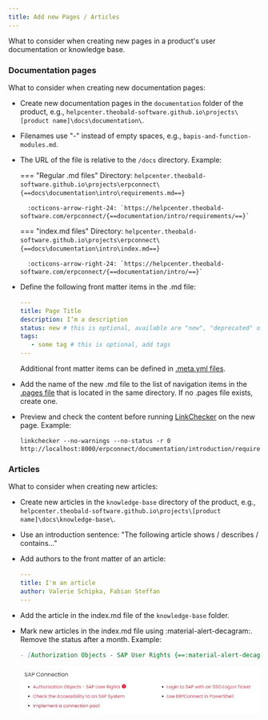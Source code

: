 ```yaml
---
title: Add new Pages / Articles
---
```


What to consider when creating new pages in a product's user documentation or knowledge base.

### Documentation pages

What to consider when creating new documentation pages:

- Create new documentation pages in the `documentation` folder of the product, e.g., `helpcenter.theobald-software.github.io\projects\[product name]\docs\documentation\`.
- Filenames use "-" instead of empty spaces, e.g., `bapis-and-function-modules.md`.
- The URL of the file is relative to the `/docs` directory. Example:<br>

	=== "Regular .md files"
		Directory: `helpcenter.theobald-software.github.io\projects\erpconnect\{==docs\documentation\intro\requirements.md==}`
		
		:octicons-arrow-right-24: `https://helpcenter.theobald-software.com/erpconnect/{==documentation/intro/requirements/==}`

	=== "index.md files"
		Directory: `helpcenter.theobald-software.github.io\projects\erpconnect\{==docs\documentation\intro\index.md==}`
		
		:octicons-arrow-right-24: `https://helpcenter.theobald-software.com/erpconnect/{==documentation/intro/==}`
		
- Define the following front matter items in the .md file:

	``` yaml
	---
	title: Page Title
	description: I’m a description
	status: new # this is optional, available are "new", "deprecated" or "beta" 
	tags: 
	   - some tag # this is optional, add tags 
	---
	```
	Additional front matter items can be defined in [.meta.yml files](files-and-folders.md#metayml-files).
	
- Add the name of the new .md file to the list of navigation items in the [.pages file](files-and-folders.md#pages-files) that is located in the same directory. 
If no .pages file exists, create one.
- Preview and check the content before running [LinkChecker](about-linkchecker.md) on the new page. Example:

	```
	linkchecker --no-warnings --no-status -r 0 http://localhost:8000/erpconnect/documentation/introduction/requirements/
	```

### Articles

What to consider when creating new articles:

- Create new articles in the `knowledge-base` directory of the product, e.g., `helpcenter.theobald-software.github.io\projects\[product name]\docs\knowledge-base\`.
- Use an introduction sentence: "The following article shows / describes / contains..."
- Add authors to the front matter of an article:

	``` yaml
	--- 
	title: I'm an article
	author: Valerie Schipka, Fabian Steffan
	---
	```
	
- Add the article in the index.md file of the `knowledge-base` folder.
- Mark new articles in the index.md file using :material-alert-decagram:. Remove the status after a month. Example:

	``` markdown
	- [Authorization Objects - SAP User Rights {==:material-alert-decagram:==}](authority-objects-sap-user-rights.md) 
	```
	
	<div class="result" markdown>

	![new-article](../assets/images/editorial-guide/new-article.jpg)

	</div>	

